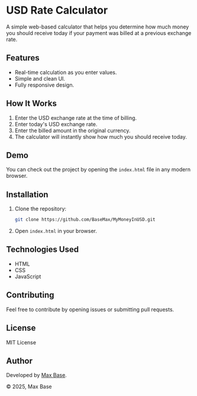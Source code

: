 # USD Rate Calculator

A simple web-based calculator that helps you determine how much money you should receive today if your payment was billed at a previous exchange rate.

## Features

- Real-time calculation as you enter values.
- Simple and clean UI.
- Fully responsive design.

## How It Works

1. Enter the USD exchange rate at the time of billing.
2. Enter today's USD exchange rate.
3. Enter the billed amount in the original currency.
4. The calculator will instantly show how much you should receive today.

## Demo

You can check out the project by opening the `index.html` file in any modern browser.

## Installation

1. Clone the repository:
   ```sh
   git clone https://github.com/BaseMax/MyMoneyInUSD.git
   ```

2. Open `index.html` in your browser.

## Technologies Used

- HTML
- CSS
- JavaScript

## Contributing

Feel free to contribute by opening issues or submitting pull requests.

## License

MIT License

## Author

Developed by [Max Base](https://github.com/BaseMax).

&copy; 2025, Max Base

